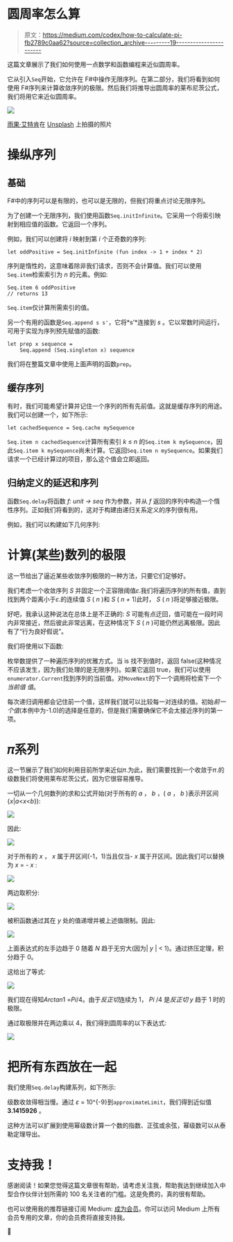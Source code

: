# 圆周率怎么算

> 原文：<https://medium.com/codex/how-to-calculate-pi-fb2789c0aa62?source=collection_archive---------19----------------------->

这篇文章展示了我们如何使用一点数学和函数编程来近似圆周率。

它从引入`Seq`开始，它允许在 F#中操作无限序列。在第二部分，我们将看到如何使用 F#序列来计算收敛序列的极限。然后我们将推导出圆周率的莱布尼茨公式，我们将用它来近似圆周率。

![](img/ee8675fa75cb298d567e9f61ee26bbf2.png)

[雨果·艾特肯](https://unsplash.com/@hugoaitken?utm_source=medium&utm_medium=referral)在 [Unsplash](https://unsplash.com?utm_source=medium&utm_medium=referral) 上拍摄的照片

# 操纵序列

## 基础

F#中的序列可以是有限的，也可以是无限的，但我们将重点讨论无限序列。

为了创建一个无限序列，我们使用函数`Seq.initInfinite`。它采用一个将索引映射到相应值的函数。它返回一个序列。

例如，我们可以创建将 *i* 映射到第 *i* 个正奇数的序列:

```
let oddPositive = Seq.initInfinite (fun index -> 1 + index * 2)
```

序列是惰性的，这意味着除非我们请求，否则不会计算值。我们可以使用`Seq.item`检索索引为 *n* 的元素。例如:

```
Seq.item 6 oddPositive
// returns 13
```

`Seq.item`仅计算所需索引的值。

另一个有用的函数是`Seq.append s s'`，它将*s’*连接到 *s* 。它以常数时间运行，可用于实现为序列预先赋值的函数:

```
let prep x sequence =
    Seq.append (Seq.singleton x) sequence
```

我们将在整篇文章中使用上面声明的函数`prep`。

## 缓存序列

有时，我们可能希望计算并记住一个序列的所有先前值。这就是缓存序列的用途。我们可以创建一个，如下所示:

```
let cachedSequence = Seq.cache mySequence
```

`Seq.item n cachedSequence`计算所有索引 *k* ≤ *n* 的`Seq.item k mySequence`，因此`Seq.item k mySequence`尚未计算。它返回`Seq.item n mySequence`。如果我们请求一个已经计算过的项目，那么这个值会立即返回。

## 归纳定义的延迟和序列

函数`Seq.delay`将函数 *f: unit → seq* 作为参数，并从 *f* 返回的序列中构造一个惰性序列。正如我们将看到的，这对于构建由递归关系定义的序列很有用。

例如，我们可以构建如下几何序列:

# 计算(某些)数列的极限

这一节给出了逼近某些收敛序列极限的一种方法，只要它们足够好。

我们考虑一个收敛序列 *S* 并固定一个正容限阈值𝜀.我们将遍历序列的所有值，直到找到两个距离小于𝜀.的连续值 *S* ( *n* )和 *S* ( *n +* 1)此时， *S* ( *n* )将足够接近极限。

好吧，我承认这种说法在总体上是不正确的: *S* 可能有点迂回，值可能在一段时间内非常接近，然后彼此非常远离，在这种情况下 *S* ( *n* )可能仍然远离极限。因此有了“行为良好假说”。

我们将使用以下函数:

枚举数提供了一种遍历序列的优雅方式。当 is 找不到值时，返回 false(这种情况不应该发生，因为我们处理的是无限序列)。如果它返回 true，我们可以使用`enumerator.Current`找到序列的当前值。对`MoveNext`的下一个调用将检索下一个*当前值* *值*。

每次递归调用都会记住前一个值，这样我们就可以比较每一对连续的值。初始*前一个值*(本例中为-1.0)的选择是任意的，但是我们需要确保它不会太接近序列的第一项。

# 𝜋系列

这一节展示了我们如何利用目前所学来近似𝜋.为此，我们需要找到一个收敛于𝜋.的级数我们将使用莱布尼茨公式，因为它很容易推导。

一切从一个几何数列的求和公式开始(对于所有的 *a* ， *b* ，( *a* ， *b* )表示开区间{*x*|*a*<*x*<*b*}):

![](img/3603716c371364d6ca0fac61473f7dee.png)

因此:

![](img/466a9378a9ddc90e8c51cffd6584dba7.png)

对于所有的 *x* ， *x* 属于开区间(-1，1)当且仅当- *x* 属于开区间。因此我们可以替换为 *x* = - *x* :

![](img/bf3c2ed321a7996666b0c8f1700d019b.png)

两边取积分:

![](img/74f288a0ece510989d15103f2b411e60.png)

被积函数通过其在 *y* 处的值递增并被上述值限制。因此:

![](img/5c3a8fee507314076d5615f6c010e1e2.png)

上面表达式的左手边趋于 0 随着 *N* 趋于无穷大(因为| *y* | < 1)。通过挤压定理，积分趋于 0。

这给出了等式:

![](img/17efbfe1f0db52dc4109fe7873c22585.png)

我们现在得知*Arctan*1 =*Pi*/4。由于*反正切*连续为 1， *Pi* /4 是*反正切* *y* 趋于 1 时的极限。

通过取极限并在两边乘以 4，我们得到圆周率的以下表达式:

![](img/7436c6641fc29dae14f7397158a44a34.png)

# 把所有东西放在一起

我们使用`Seq.delay`构建系列，如下所示:

级数收敛得相当慢。通过 *ε* = 10^{-9}到`approximateLimit`，我们得到近似值 **3.1415926** 。

这种方法可以扩展到使用幂级数计算一个数的指数、正弦或余弦，幂级数可以从泰勒定理导出。

# 支持我！

感谢阅读！如果您觉得这篇文章很有帮助，请考虑关注我，帮助我达到继续加入中型合作伙伴计划所需的 100 名关注者的门槛。这是免费的，真的很有帮助。

也可以使用我的推荐链接订阅 Medium: [成为会员](/plans?subscribeToUserId=b705ec524bd3&source=entity_driven_subscription-b705ec524bd3------------------------------------)。你可以访问 Medium 上所有会员专用的文章，你的会员费将直接支持我。

🐙